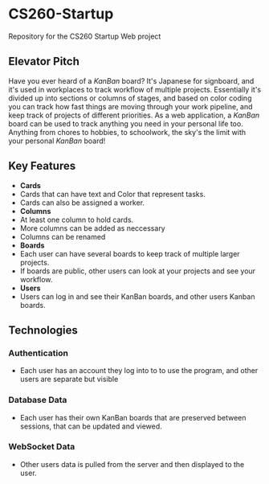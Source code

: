 # CS260-Startup
Repository for the CS260 Startup Web project

## Elevator Pitch
Have you ever heard of a *KanBan* board? It's Japanese for signboard, and it's used in workplaces to track workflow of multiple projects. Essentially it's divided up into sections or columns of stages, and based on color coding you can track how fast things are moving through your work pipeline, and keep track of projects of different priorities. As a web application, a *KanBan* board can be used to track anything you need in your personal life too. Anything from chores to hobbies, to schoolwork, the sky's the limit with your personal *KanBan* board!

## Key Features
* **Cards**
 * Cards that can have text and Color that represent tasks.
 * Cards can also be assigned a worker.
* **Columns**
 * At least one column to hold cards.
 * More columns can be added as neccessary
 * Columns can be renamed
* **Boards**
 * Each user can have several boards to keep track of multiple larger projects.
 * If boards are public, other users can look at your projects and see your workflow.
* **Users**
 * Users can log in and see their KanBan boards, and other users Kanban boards.

## Technologies
### Authentication
 * Each user has an account they log into to to use the program, and other users are separate but visible
### Database Data
 * Each user has their own KanBan boards that are preserved between sessions, that can be updated and viewed.
### WebSocket Data
 * Other users data is pulled from the server and then displayed to the user.
